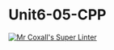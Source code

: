 # Unit6-05-CPP
[![Mr Coxall's Super Linter](https://github.com/ICS3U-Programming-NoahS/Unit6-05-CPP/workflows/Mr%20Coxall's%20Super%20Linter/badge.svg)](https://github.com/ICS3U-Programming-NoahS/Unit6-05-CPP/actions/)
